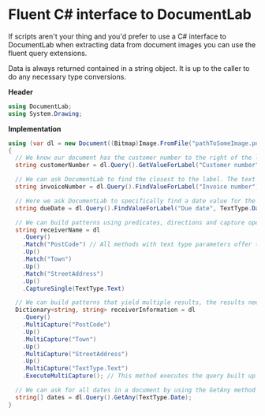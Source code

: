 # Fluent C# interface to DocumentLab

If scripts aren't your thing and you'd prefer to use a C# interface to DocumentLab when extracting data from document images you can use the fluent query extensions. 

Data is always returned contained in a string object. It is up to the caller to do any necessary type conversions.

**Header**
```C#
using DocumentLab;
using System.Drawing;
```

**Implementation**
```C#
using (var dl = new Document((Bitmap)Image.FromFile("pathToSomeImage.png")))
{
  // We know our document has the customer number to the right of the label, we can be very specific
  string customerNumber = dl.Query().GetValueForLabel("Customer number", Direction.Right);

  // We can ask DocumentLab to find the closest to the label. The text type of the value to match is by default "Text".
  string invoiceNumber = dl.Query().FindValueForLabel("Invoice number");

  // Here we ask DocumentLab to specifically find a date value for the specified label
  string dueDate = dl.Query().FindValueForLabel("Due date", TextType.Date);

  // We can build patterns using predicates, directions and capture operations that return the value matched in the document
  string receiverName = dl
    .Query()
    .Match("PostCode") // All methods with text type parameters offer the TextType enum as well as a string variant of the method, this is because dynamically loaded contexgtual data files aren't statically defined'
    .Up()
    .Match("Town")
    .Up()
    .Match("StreetAddress")
    .Up()
    .CaptureSingle(TextType.Text)

  // We can build patterns that yield multiple results, the results need to be named and the response is a Dictionary<string, string>
  Dictionary<string, string> receiverInformation = dl
    .Query()
    .MultiCapture("PostCode")
    .Up()
    .MultiCapture("Town")
    .Up()
    .MultiCapture("StreetAddress")
    .Up()
    .MultiCapture("TextType.Text")
    .ExecuteMultiCapture(); // This method executes the query built up so far and returns the dictionary response.

  // We can ask for all dates in a document by using the GetAny method
  string[] dates = dl.Query().GetAny(TextType.Date);
}
``` 
